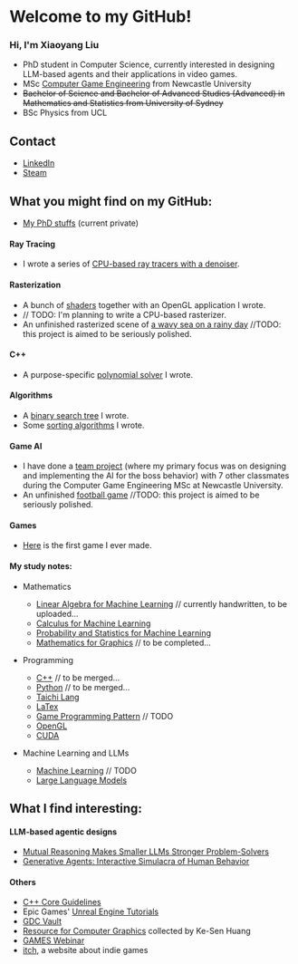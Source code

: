 # Welcome to my GitHub!

### Hi, I'm Xiaoyang Liu

- PhD student in Computer Science, currently interested in designing LLM-based agents and their applications in video games.
- MSc [Computer Game Engineering](https://www.ncl.ac.uk/postgraduate/degrees/5152f/) from Newcastle University
- ~~Bachelor of Science and Bachelor of Advanced Studies (Advanced) in Mathematics and Statistics from University of Sydney~~
- BSc Physics from UCL

## Contact

- [LinkedIn](https://linkedin.com/in/xiaoyang-liu-642b74aa)
- [Steam](https://steamcommunity.com/id/iq404/)

## What you might find on my GitHub:

- [My PhD stuffs](https://github.com/IQ404/phd-base) (current private)

#### Ray Tracing

- I wrote a series of [CPU-based ray tracers with a denoiser](https://github.com/IQ404/cpu-based-ray-tracer).

#### Rasterization

- A bunch of [shaders](https://github.com/IQ404/learning-opengl) together with an OpenGL application I wrote.
- // TODO: I'm planning to write a CPU-based rasterizer.
- An unfinished rasterized scene of [a wavy sea on a rainy day](https://github.com/IQ404/FinalProject-CSC8502) //TODO: this project is aimed to be seriously polished.

#### C++

- A purpose-specific [polynomial solver](https://github.com/IQ404/Coursework-CSC8501) I wrote.

#### Algorithms

- A [binary search tree](https://github.com/IQ404/BinarySearchTree-CSC8501) I wrote.
- Some [sorting algorithms](https://github.com/IQ404/TheFastestSorter-CSC8501) I wrote.

#### Game AI

- I have done a [team project](https://github.com/blacktack2/MastersGroupProject2023) (where my primary focus was on designing and implementing the AI for the boss behavior) with 7 other classmates during the Computer Game Engineering MSc at Newcastle University.
- An unfinished [football game](https://github.com/IQ404/FinalProject-CSC8503) //TODO: this project is aimed to be seriously polished.

#### Games

- [Here](https://github.com/IQ404/MyFirstGame) is the first game I ever made.

#### My study notes:

- Mathematics
  - [Linear Algebra for Machine Learning]()  // currently handwritten, to be uploaded...
  - [Calculus for Machine Learning](https://www.overleaf.com/read/dgkkwntmhgjc#8663d5)
  - [Probability and Statistics for Machine Learning](https://www.overleaf.com/read/fprgmmgvvhbb#0751f8)
  - [Mathematics for Graphics](https://github.com/IQ404/study-notes/blob/math-for-graphics/README.md)  // to be completed...
 
- Programming
  - [C++](https://github.com/IQ404/study-notes/blob/cpp/README.md)  // to be merged...
  - [Python](https://www.overleaf.com/read/wzrwprxvmmjx#352fff)  // to be merged...
  - [Taichi Lang](https://github.com/IQ404/study-notes/blob/taichi-lang/README.md)
  - [LaTex](https://github.com/IQ404/study-notes/blob/latex/README.md)
  - [Game Programming Pattern](https://github.com/IQ404/study-notes/tree/game-programming-pattern) // TODO
  - [OpenGL](https://github.com/IQ404/study-notes/blob/opengl/README.md)
  - [CUDA](https://github.com/IQ404/study-notes/blob/cuda/README.md)
 
- Machine Learning and LLMs
  - [Machine Learning](https://github.com/IQ404/study-notes/blob/machine-learning/README.md) // TODO
  - [Large Language Models](https://www.overleaf.com/read/pmzrgwmnjvyk#8ed277)

## What I find interesting:

#### LLM-based agentic designs

- [Mutual Reasoning Makes Smaller LLMs Stronger Problem-Solvers](https://arxiv.org/abs/2408.06195)
- [Generative Agents: Interactive Simulacra of Human Behavior](https://arxiv.org/pdf/2304.03442.pdf)

#### Others

- [C++ Core Guidelines](https://isocpp.github.io/CppCoreGuidelines/CppCoreGuidelines)
- Epic Games' [Unreal Engine Tutorials](https://dev.epicgames.com/community/unreal-engine/learning)
- [GDC Vault](https://www.gdcvault.com/)
- [Resource for Computer Graphics](https://kesen.realtimerendering.com/) collected by Ke-Sen Huang
- [GAMES Webinar](https://games-cn.org/previouswebinar-ppt/)
- [itch](https://itch.io/), a website about indie games

<!--
**IQ404/IQ404** is a ✨ _special_ ✨ repository because its `README.md` (this file) appears on your GitHub profile.

Here are some ideas to get you started:

- 🔭 I’m currently working on ...
- 🌱 I’m currently learning ...
- 👯 I’m looking to collaborate on ...
- 🤔 I’m looking for help with ...
- 💬 Ask me about ...
- 📫 How to reach me: ...
- 😄 Pronouns: ...
- ⚡ Fun fact: ...
-->
